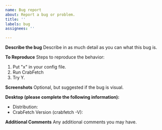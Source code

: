 ```yaml
---
name: Bug report
about: Report a bug or problem.
title: ''
labels: bug
assignees: ''

---
```


**Describe the bug**
Describe in as much detail as you can what this bug is.

**To Reproduce**
Steps to reproduce the behavior:
1. Put "x" in your config file.
2. Run CrabFetch
3. Try Y.

**Screenshots**
Optional, but suggested if the bug is visual.

**Desktop (please complete the following information):**
 - Distribution: 
 - CrabFetch Version (crabfetch -V):

**Additional Comments**
Any additional comments you may have.
